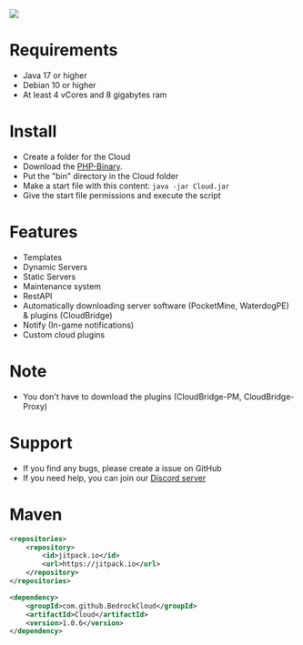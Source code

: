 [![](https://jitci.com/gh/BedrockCloud/Cloud/svg)](https://jitci.com/gh/BedrockCloud/Cloud)

# Requirements
- Java 17 or higher
- Debian 10 or higher
- At least 4 vCores and 8 gigabytes ram

# Install
- Create a folder for the Cloud
- Download the [PHP-Binary](https://github.com/pmmp/PHP-Binaries/releases).
- Put the "bin" directory in the Cloud folder
- Make a start file with this content: `java -jar Cloud.jar`
- Give the start file permissions and execute the script

# Features
- Templates
- Dynamic Servers
- Static Servers
- Maintenance system
- RestAPI
- Automatically downloading server software (PocketMine, WaterdogPE) & plugins (CloudBridge)
- Notify (In-game notifications)
- Custom cloud plugins

# Note
- You don't have to download the plugins (CloudBridge-PM, CloudBridge-Proxy)

# Support
- If you find any bugs, please create a issue on GitHub
- If you need help, you can join our [Discord server](https://discord.gg/JPK5Wk2auY)

# Maven
```xml
<repositories>
	<repository>
        <id>jitpack.io</id>
	    <url>https://jitpack.io</url>
	</repository>
</repositories>
```
```xml
<dependency>
    <groupId>com.github.BedrockCloud</groupId>
    <artifactId>Cloud</artifactId>
    <version>1.0.6</version>
</dependency>
```